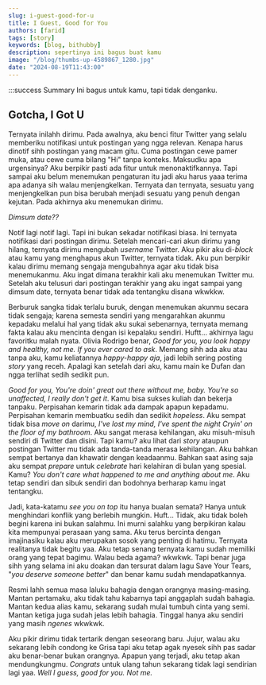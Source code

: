 ```yaml
---
slug: i-guest-good-for-u
title: I Guest, Good for You
authors: [farid]
tags: [story]
keywords: [blog, bithubby]
description: sepertinya ini bagus buat kamu
image: "/blog/thumbs-up-4589867_1280.jpg"
date: "2024-08-19T11:43:00"
---
```


:::success Summary
Ini bagus untuk kamu, tapi tidak denganku.

<!-- truncate -->

## Gotcha, I Got U

Ternyata inilahh dirimu. Pada awalnya, aku benci fitur Twitter yang selalu memberiku notifikasi untuk postingan yang ngga relevan. Kenapa harus dinotif sihh postingan yang macam gitu. Cuma postingan cewe pamer muka, atau cewe cuma bilang "Hi" tanpa konteks. Maksudku apa urgensinya? Aku berpikir pasti ada fitur untuk menonaktifkannya. Tapi sampai aku belum menemukan pengaturan itu jadi aku harus yaaa terima apa adanya sih walau menjengkelkan. Ternyata dan ternyata, sesuatu yang menjengkelkan pun bisa berubah menjadi sesuatu yang penuh dengan kejutan. Pada akhirnya aku menemukan dirimu.

_Dimsum date??_

Notif lagi notif lagi. Tapi ini bukan sekadar notifikasi biasa. Ini ternyata notifikasi dari postingan dirimu. Setelah mencari-cari akun dirimu yang hilang, ternyata dirimu mengubah _username_ Twitter. Aku pikir aku di-_block_ atau kamu yang menghapus akun Twitter, ternyata tidak. Aku pun berpikir kalau dirimu memang sengaja mengubahnya agar aku tidak bisa menemukanmu. Aku ingat dimana terakhir kali aku menemukan Twitter mu. Setelah aku telusuri dari postingan terakhir yang aku ingat sampai yang dimsum date, ternyata benar tidak ada tentangku disana wkwkkw.

Berburuk sangka tidak terlalu buruk, dengan menemukan akunmu secara tidak sengaja; karena semesta sendiri yang mengarahkan akunmu kepadaku melalui hal yang tidak aku sukai sebenarnya, ternyata memang fakta kalau aku mencinta dengan isi kepalaku sendiri. Huftt... akhirnya lagu favoritku malah nyata. Olivia Rodrigo benar, _Good for you, you look happy and healthy, not me. If you ever cared to ask_. Memang sihh ada aku atau tanpa aku, kamu keliatannya _happy-happy aja_, jadi lebih sering posting _story_ yang receh. Apalagi kan setelah dari aku, kamu main ke Dufan dan ngga terlihat sedih sedikit pun.

_Good for you, You're doin' great out there without me, baby. You're so unaffected, I really don't get it_. Kamu bisa sukses kuliah dan bekerja tanpaku. Perpisahan kemarin tidak ada dampak apapun kepadamu. Perpisahan kemarin membuatku sedih dan sedikit _hopeless_. Aku sempat tidak bisa _move on_ darimu, _I've lost my mind, I've spent the night
Cryin' on the floor of my bathroom_. Aku sangat merasa kehilangan, aku misuh-misuh sendiri di Twitter dan disini. Tapi kamu? aku lihat dari _story_ ataupun postingan Twitter mu tidak ada tanda-tanda merasa kehilangan. Aku bahkan sempat bertanya dan khawatir dengan keadaanmu. Bahkan saat asing saja aku sempat _prepare_ untuk _celebrate_ hari kelahiran di bulan yang spesial. Kamu? _You don't care what happened to me and anything about me_. Aku tetap sendiri dan sibuk sendiri dan bodohnya berharap kamu ingat tentangku.

Jadi, kata-katamu _see you on top_ itu hanya bualan semata? Hanya untuk menghindari konflik yang berlebih mungkin. Huft... Tidak, aku tidak boleh begini karena ini bukan salahmu. Ini murni salahku yang berpikiran kalau kita mempunyai perasaan yang sama. Aku terus bercinta dengan imajinasiku kalau aku merupakan sosok yang penting di hatimu. Ternyata realitanya tidak begitu yaa. Aku tetap senang ternyata kamu sudah memiliki orang yang tepat bagimu. Walau beda agama? wkwkwk. Tapi benar juga sihh yang selama ini aku doakan dan tersurat dalam lagu Save Your Tears, "_you deserve someone better_" dan benar kamu sudah mendapatkannya.

Resmi lahh semua masa laluku bahagia dengan orangnya masing-masing. Mantan pertamaku, aku tidak tahu kabarnya tapi anggaplah sudah bahagia. Mantan kedua alias kamu, sekarang sudah mulai tumbuh cinta yang semi. Mantan ketiga juga sudah jelas lebih bahagia. Tinggal hanya aku sendiri yang masih _ngenes_ wkwkwk.

Aku pikir dirimu tidak tertarik dengan seseorang baru. Jujur, walau aku sekarang lebih condong ke Grisa tapi aku tetap agak nyesek sihh pas sadar aku benar-benar bukan orangnya. Apapun yang terjadi, aku tetap akan mendungkungmu. _Congrats_ untuk ulang tahun sekarang tidak lagi sendirian lagi yaa. _Well I guess, good for you. Not me._
